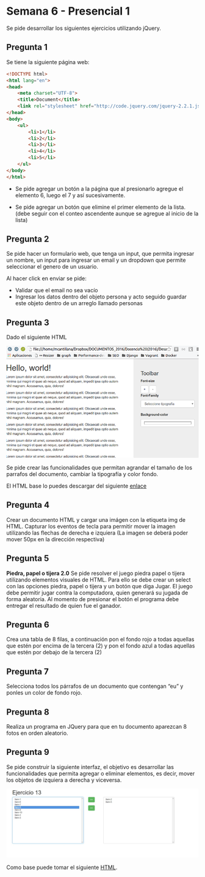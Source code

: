 # Semana 6 - Presencial 1

Se pide desarrollar los siguientes ejercicios utilizando jQuery.

## Pregunta 1
Se tiene la siguiente página web:

```html
<!DOCTYPE html>
<html lang="en">
<head>
    <meta charset="UTF-8">
    <title>Document</title>
    <link rel="stylesheet" href="http://code.jquery.com/jquery‐2.2.1.js">
</head>
<body>
    <ul>
        <li>1</li>
        <li>2</li>
        <li>3</li>
        <li>4</li>
        <li>5</li>
    </ul>
</body>
</html>
```

* Se pide agregar un botón a la página que al presionarlo agregue el elemento 6, luego el 7 y así sucesivamente.

* Se pide agregar un botón que elimine el primer elemento de la lista. (debe seguir con el conteo ascendente aunque se agregue al inicio de la lista)


## Pregunta 2
Se pide hacer un formulario web, que tenga un input, que permita ingresar un nombre, un input para ingresar un email y un dropdown que permite seleccionar el genero de un usuario.

Al hacer click en enviar se pide:
* Validar que el email no sea vacío
* Ingresar los datos dentro del objeto persona y acto seguido guardar este objeto dentro de un arreglo llamado personas


## Pregunta 3
Dado el siguiente HTML

![alt text](src/images/ejercicio5.png "Ejercicio 5")

Se pide crear las funcionalidades que permitan agrandar el tamaño de los parrafos del documento, cambiar la tipografía y color fondo.

El HTML base lo puedes descargar del siguiente [enlace](src/html/ejercicio5.html)

## Pregunta 4
Crear un documento HTML y cargar una imágen con la etiqueta img de HTML. Capturar los eventos de tecla para permitir mover la imagen utilizando las flechas de derecha e izquiera (La imagen se deberá poder mover 50px en la dirección respectiva)


## Pregunta 5
**Piedra, papel o tijera 2.0** 
Se pide resolver el juego piedra papel o tijera utilizando elementos visuales de HTML. Para ello se debe crear un select con las opciones piedra, papel o tijera y un botón que diga Jugar. El juego debe permitir jugar contra la computadora, quien generará su jugada de forma aleatoria.
Al momento de presionar el botón el programa debe entregar el resultado de quien fue el ganador.

## Pregunta 6 
Crea una tabla de 8 filas, a continuación pon el fondo rojo a todas aquellas que estén por encima de la tercera (2) y pon el fondo azul a todas aquellas que estén por debajo de la tercera (2)

## Pregunta 7
Selecciona todos los párrafos de un documento que contengan “eu” y ponles un color de fondo rojo.


## Pregunta 8
Realiza un programa en JQuery para que en tu documento aparezcan 8 fotos en orden aleatorio.

## Pregunta 9

Se pide construir la siguiente interfaz, el objetivo es desarrollar las funcionalidades que permita agregar o eliminar elementos, es decir, mover los objetos de izquiera a derecha y viceversa.

![alt text](src/images/ejercicio_14.jpg "Ejercicio 14")

Como base puede tomar el siguiente [HTML](src/html/ejericio14.html).
